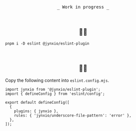 <p align="center">
  <samp>_ Work in progress _</samp>
</p>

<br />

<h2 align="center">☝🏻</h2>

```
pnpm i -D eslint @jynxio/eslint-plugin
```

<br />

<h2 align="center">✌🏻</h2>

Copy the following content into `eslint.config.mjs`.

```
import jynxio from '@jynxio/eslint-plugin';
import { defineConfig } from 'eslint/config';

export default defineConfig([
  {
    plugins: { jynxio },
    rules: { 'jynxio/underscore-file-pattern': 'error' },
  },
]);
```
